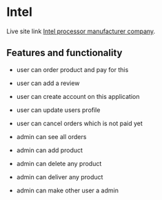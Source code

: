 # Intel 

Live site link [Intel processor manufacturer company](https://intel-62fc4.firebaseapp.com).

## Features and functionality 

* user can order product and pay for this 
* user can add a review 
* user can create account on this application
* user can update users profile 
* user can cancel orders which is not paid yet

* admin can see all orders 
* admin can add product 
* admin can delete any product
* admin can deliver any product 
* admin can make other user a admin 

